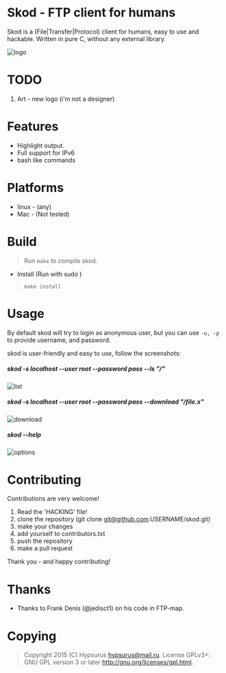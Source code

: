 Skod - FTP client for humans
=============================

Skod is a (File|Transfer|Protocol) client for humans, easy to use and hackable.
Written in pure C, without any external library.

![logo](https://github.com/Hypsurus/skod/wiki/screenshots/skod_logo.png)

TODO
=====

1. Art - new logo (i'm not a designer)

Features
==========

* Highlight output.
* Full support for IPv6
* bash like commands

Platforms
==========

* linux - (any)
* Mac   - (Not tested)

Build
======

> Run `make` to compile skod.

* Install (Run with sudo )

> `make install`

Usage
=======

By default skod will try to login as anonymous user,
but you can use `-u, -p` to provide username, and password.

skod is user-friendly and easy to use, follow the screenshots:

##### skod -s localhost --user root --password pass --ls "/"

![list](https://github.com/Hypsurus/skod/wiki/screenshots/skod_list.png)

#####  skod -s localhost --user root --password pass --download "/file.x"

![download](https://github.com/Hypsurus/skod/wiki/screenshots/skod_download.png)

##### skod --help

![options](https://github.com/Hypsurus/skod/wiki/screenshots/skod_options.png)


Contributing
=============

Contributions are very welcome!

1. Read the 'HACKING' file!
2. clone the repository (git clone git@github.com:USERNAME/skod.git)
3. make your changes
5. add yourself to contributors.txt
4. push the repository
5. make a pull request

Thank you - and happy contributing!

Thanks
=======

* Thanks to Frank Denis (@jedisct1) on his code in FTP-map.

Copying
========

> Copyright 2015 (C) Hypsurus <hypsurus@mail.ru>.
> License GPLv3+: GNU GPL version 3 or later <http://gnu.org/licenses/gpl.html>.
